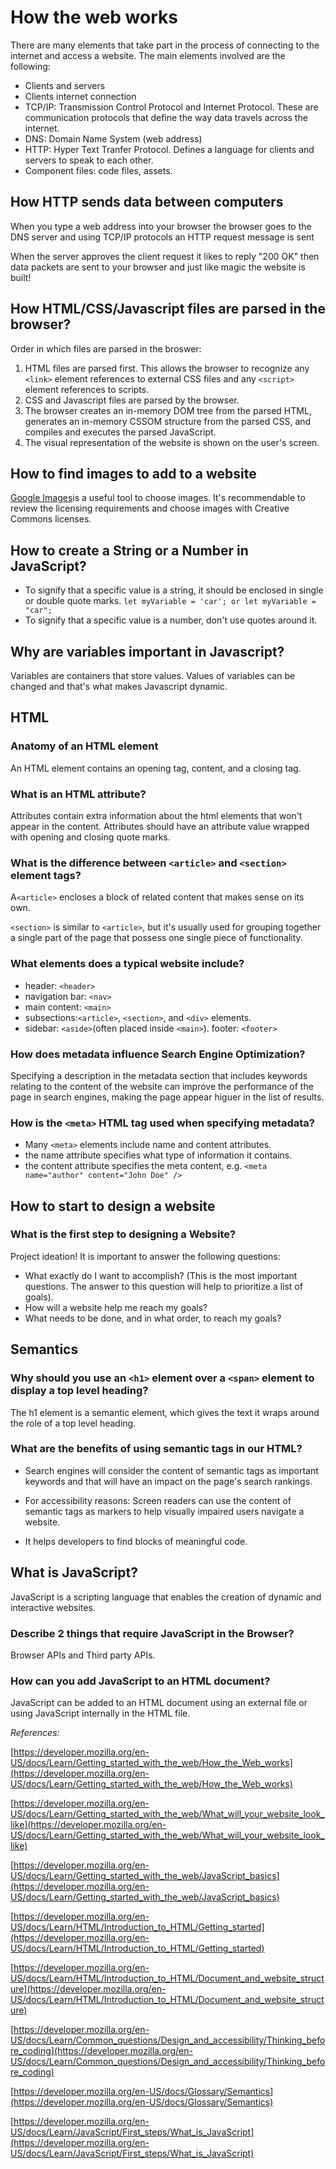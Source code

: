 # How the web works

There are many elements that take part in the process of connecting to the internet and access a website. The main elements involved are the following:

- Clients and servers
- Clients internet connection
- TCP/IP: Transmission Control Protocol and Internet Protocol. These are communication protocols that define the way data travels across the internet. 
- DNS: Domain Name System (web address)
- HTTP: Hyper Text Tranfer Protocol. Defines a language for clients and servers to speak to each other.
- Component files: code files, assets.

## How HTTP sends data between computers

When you type a web address into your browser
the browser goes to the DNS server
and using TCP/IP protocols
an HTTP request message is sent

When the server approves
the client request
it likes to reply "200 OK"
then data packets are sent to your browser
and just like magic the website is built!

## How HTML/CSS/Javascript files are parsed in the browser?

Order in which files are parsed in the broswer:

1. HTML files are parsed first. This allows the browser to recognize any `<link>` element references to external CSS files and any `<script>` element references to scripts.
2. CSS and Javascript files are parsed by the browser.
3. The browser creates an in-memory DOM tree from the parsed HTML, generates an in-memory CSSOM structure from the parsed CSS, and compiles and executes the parsed JavaScript.
4. The visual representation of the website is shown on the user's screen.

## How to find images to add to a website

[Google Images](https://www.google.com/imghp?gws_rd=ssl)is a useful tool to choose images. It's recommendable to review the licensing requirements and choose images with Creative Commons licenses.

## How to create a String or a Number in JavaScript?

- To signify that a specific value is a string, it should be enclosed in single or double quote marks.
``
  let myVariable = 'car'; or
  let myVariable = "car";
``
- To signify that a specific value is a number, don't use quotes  around it.

## Why are variables important in Javascript?

Variables are containers that store values. Values of variables can be changed and that's what makes Javascript dynamic.

## HTML

### Anatomy of an HTML element

An HTML element contains an opening tag, content, and a closing tag.

### What is an HTML attribute?

Attributes contain extra information about the html elements that won't appear in the content. Attributes should have an attribute value wrapped with opening and closing quote marks.

### What is the difference between `<article>` and `<section>` element tags?

A`<article>` encloses a block of related content that makes sense on its own.

`<section>` is similar to `<article>`, but it's usually used for grouping together a single part of the page that possess one single piece of functionality.

### What elements does a typical website include?

- header: `<header>`
- navigation bar: `<nav>`
- main content: `<main>`
- subsections:`<article>`, `<section>`, and `<div>` elements.
- sidebar: `<aside>`(often placed inside `<main>`).
footer: `<footer>`

### How does metadata influence Search Engine Optimization?

Specifying a description in the metadata section that includes keywords relating to the content of the website can improve the performance of the page in search engines, making the page appear higuer in the list of results.

### How is the `<meta>` HTML tag used when specifying metadata?

- Many `<meta>` elements include name and content attributes.
- the name attribute specifies what type of information it contains.
- the content attribute specifies the meta content, e.g. `<meta name="author" content="John Doe" />`

## How to start to design a website

### What is the first step to designing a Website?

Project ideation! It is important to answer the following questions:

- What exactly do I want to accomplish? (This is the most important questions. The answer to this question will help to prioritize a list of goals).
- How will a website help me reach my goals?
- What needs to be done, and in what order, to reach my goals?

## Semantics

### Why should you use an `<h1>` element over a `<span>` element to display a top level heading?

The h1 element is a semantic element, which gives the text it wraps around the role of a top level heading.

### What are the benefits of using semantic tags in our HTML?

- Search engines will consider the content of semantic tags as important keywords and that will have an impact on the page's search rankings.

- For accessibility reasons: Screen readers can use the content of semantic tags as markers to help visually impaired users navigate a website.

- It helps developers to find blocks of meaningful code.

## What is JavaScript?

JavaScript is a scripting language that enables the creation of dynamic and interactive websites.

### Describe 2 things that require JavaScript in the Browser?

Browser APIs and Third party APIs.

### How can you add JavaScript to an HTML document?

JavaScript can be added to an HTML document using an external file or using JavaScript internally in the HTML file. 

*References:*

[https://developer.mozilla.org/en-US/docs/Learn/Getting_started_with_the_web/How_the_Web_works](https://developer.mozilla.org/en-US/docs/Learn/Getting_started_with_the_web/How_the_Web_works)

[https://developer.mozilla.org/en-US/docs/Learn/Getting_started_with_the_web/What_will_your_website_look_like](https://developer.mozilla.org/en-US/docs/Learn/Getting_started_with_the_web/What_will_your_website_look_like)

[https://developer.mozilla.org/en-US/docs/Learn/Getting_started_with_the_web/JavaScript_basics](https://developer.mozilla.org/en-US/docs/Learn/Getting_started_with_the_web/JavaScript_basics)

[https://developer.mozilla.org/en-US/docs/Learn/HTML/Introduction_to_HTML/Getting_started](https://developer.mozilla.org/en-US/docs/Learn/HTML/Introduction_to_HTML/Getting_started)

[https://developer.mozilla.org/en-US/docs/Learn/HTML/Introduction_to_HTML/Document_and_website_structure](https://developer.mozilla.org/en-US/docs/Learn/HTML/Introduction_to_HTML/Document_and_website_structure)

[https://developer.mozilla.org/en-US/docs/Learn/Common_questions/Design_and_accessibility/Thinking_before_coding](https://developer.mozilla.org/en-US/docs/Learn/Common_questions/Design_and_accessibility/Thinking_before_coding)

[https://developer.mozilla.org/en-US/docs/Glossary/Semantics](https://developer.mozilla.org/en-US/docs/Glossary/Semantics)

[https://developer.mozilla.org/en-US/docs/Learn/JavaScript/First_steps/What_is_JavaScript](https://developer.mozilla.org/en-US/docs/Learn/JavaScript/First_steps/What_is_JavaScript)
